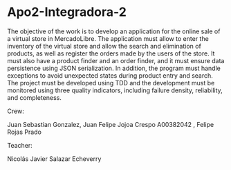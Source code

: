 # Apo2-Integradora-2

The objective of the work is to develop an application for the online sale of a virtual store in MercadoLibre. The application must allow to enter the inventory of the virtual store and allow the search and elimination of products, as well as register the orders made by the users of the store. It must also have a product finder and an order finder, and it must ensure data persistence using JSON serialization. In addition, the program must handle exceptions to avoid unexpected states during product entry and search. The project must be developed using TDD and the development must be monitored using three quality indicators, including failure density, reliability, and completeness.

Crew:

Juan Sebastian Gonzalez, Juan Felipe Jojoa Crespo A00382042 , Felipe Rojas Prado

Teacher:

Nicolás Javier Salazar Echeverry
